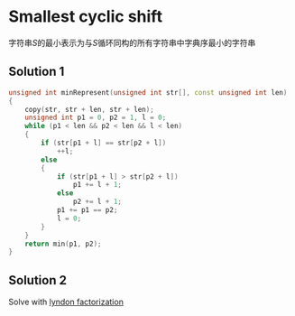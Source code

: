 # Smallest cyclic shift

字符串$S$的最小表示为与$S$循环同构的所有字符串中字典序最小的字符串

## Solution 1

```cpp
unsigned int minRepresent(unsigned int str[], const unsigned int len)
{
    copy(str, str + len, str + len);
    unsigned int p1 = 0, p2 = 1, l = 0;
    while (p1 < len && p2 < len && l < len)
    {
        if (str[p1 + l] == str[p2 + l])
            ++l;
        else
        {
            if (str[p1 + l] > str[p2 + l])
                p1 += l + 1;
            else
                p2 += l + 1;
            p1 += p1 == p2;
            l = 0;
        }
    }
    return min(p1, p2);
}
```

## Solution 2

Solve with [lyndon factorization](/String/Lyndon/#smallest-cyclic-shift)